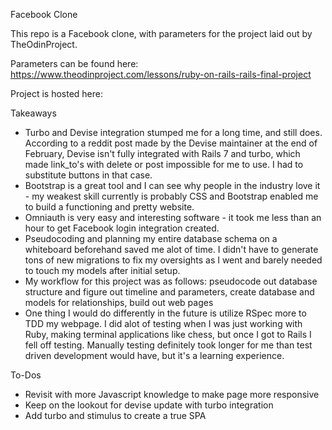 Facebook Clone

This repo is a Facebook clone, with parameters for the project laid out by TheOdinProject.

Parameters can be found here: https://www.theodinproject.com/lessons/ruby-on-rails-rails-final-project

Project is hosted here: 

Takeaways
- Turbo and Devise integration stumped me for a long time, and still does. According to a reddit post made by the Devise maintainer at the end of February, Devise isn't fully integrated with Rails 7 and turbo, which made link_to's with delete or post impossible for me to use. I had to substitute buttons in that case.
- Bootstrap is a great tool and I can see why people in the industry love it - my weakest skill currently is probably CSS and Bootstrap enabled me to build a functioning and pretty website.
- Omniauth is very easy and interesting software - it took me less than an hour to get Facebook login integration created.
- Pseudocoding and planning my entire database schema on a whiteboard beforehand saved me alot of time. I didn't have to generate tons of new migrations to fix my oversights as I went and barely needed to touch my models after initial setup.
- My workflow for this project was as follows: pseudocode out database structure and figure out timeline and parameters, create database and models for relationships, build out web pages
- One thing I would do differently in the future is utilize RSpec more to TDD my webpage. I did alot of testing when I was just working with Ruby, making terminal applications like chess, but once I got to Rails I fell off testing. Manually testing definitely took longer for me than test driven development would have, but it's a learning experience.

To-Dos
- Revisit with more Javascript knowledge to make page more responsive
- Keep on the lookout for devise update with turbo integration
- Add turbo and stimulus to create a true SPA